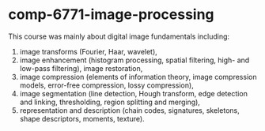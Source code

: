 # comp-6771-image-processing
This course was mainly about digital image fundamentals including:
1. image transforms (Fourier, Haar, wavelet), 
2. image enhancement (histogram processing, spatial filtering, high- and low-pass filtering), image restoration, 
3. image compression (elements of information theory, image compression models, error-free compression, lossy compression), 
4. image segmentation (line detection, Hough transform, edge detection and linking, thresholding, region splitting and merging), 
5. representation and description (chain codes, signatures, skeletons, shape descriptors, moments, texture).
